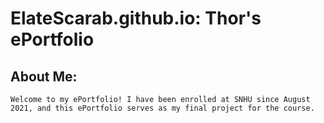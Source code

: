 # **ElateScarab.github.io: Thor's ePortfolio**


## **About Me:**
    Welcome to my ePortfolio! I have been enrolled at SNHU since August 2021, and this ePortfolio serves as my final project for the course.
